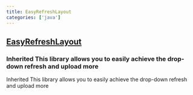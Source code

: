 ```yaml
---
title: EasyRefreshLayout
categories: ['java']
---
```

## [EasyRefreshLayout](https://github.com/anzaizai/EasyRefreshLayout)

### Inherited This library allows you to easily achieve the drop-down refresh and upload more 

Inherited This library allows you to easily achieve the drop-down refresh and upload more 
